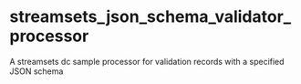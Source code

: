 # streamsets_json_schema_validator_processor
A streamsets dc sample processor for validation records with a specified JSON schema
